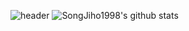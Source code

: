 ![header](https://capsule-render.vercel.app/api?type=wave&color=auto&height=300&section=header&text=capsule%20render&fontSize=90)
![SongJiho1998's github stats](https://github-readme-stats.vercel.app/api?username=아이디&show_icons=true)

